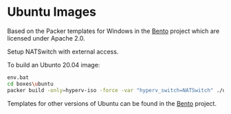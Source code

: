 # Ubuntu Images

Based on the Packer templates for Windows in the
[Bento](https://github.com/chef/bento/tree/master/packer_templates/ubuntu)
project which are licensed under Apache 2.0.

Setup NATSwitch with external access.

To build an Ubunto 20.04 image:

~~~sh
env.bat
cd boxes\ubuntu
packer build -only=hyperv-iso -force -var "hyperv_switch=NATSwitch" ./ubuntu-20.04-amd64.json
~~~

Templates for other versions of Ubuntu can be found in the
[Bento](https://github.com/chef/bento/tree/master/packer_templates/ubuntu)
project.
